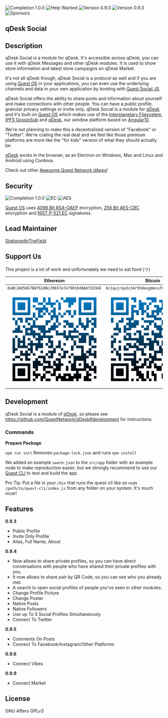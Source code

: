 ![Completion 1.0.0](https://img.shields.io/badge/completion%20v1.0.0-8%25-red) ![Help Wanted](https://img.shields.io/badge/%20-help--wanted-%23159818) ![Version 0.9.3](https://img.shields.io/badge/version-v0.9.3-green) ![Version 0.9.3](https://img.shields.io/badge/version-v0.9.4-blue) ![Sponsors](https://img.shields.io/badge/sponsors-0-red)

## qDesk Social

## Description

qDesk Social is a module for qDesk. It's accessible across qDesk, you can use it with qDesk Messages and other qDesk modules. It is used to show store information and latest store campaigns on qDesk Market. 

It's not all qDesk though, qDesk Social is a protocol as well and if you are using [Quest OS](https://github.com/QuestNetwork/quest-os-js) in your applications, you can even use the underlying channels and data in your own application by booting with [Quest Social JS](https://github.com/QuestNetwork/quest-social-js).

qDesk Social offers the ability to share posts and information about yourself and make connections with other people. You can have a public profile, granular privacy settings or invite only. qDesk Social is a module for [qDesk](https://github.com/QuestNetwork/qDesk) and it's built on [Quest OS](https://github.com/QuestNetwork/quest-os-js) which makes use of the [Interplanetary Filesystem](https://ipfs.io), [IPFS GossipSub](https://blog.ipfs.io/2020-05-20-gossipsub-v1.1/) and [qDesk](https://github.com/QuestNetwork/qDesk), our window platform based on [Angular10](https://angular.io/).

We're not planning to make this a decentralized version of "Facebook" or "Twitter". We're crating the real deal and we feel like those premium platforms are more like the "for kids" version of what they should actually be.

[qDesk](https://github.com/QuestNetwork/qDesk) works in the browser, as an Electron on Windows, Mac and Linux and Android using Cordova.

Check out other [Awesome Quest Network dApps](https://github.com/QuestNetwork/awesome/blob/master/README.md)!

## Security

![Completion 1.0.0](https://img.shields.io/badge/OAEP-4096%20Bit-green) ![EC](https://img.shields.io/badge/EC-P&#8208;521-green) ![AES](https://img.shields.io/badge/AES-256%20Bit-yellow)

[Quest OS](https://github.com/QuestNetwork/quest-os-js) uses [4096 Bit RSA-OAEP](https://en.wikipedia.org/wiki/RSA_(cryptosystem)#Operation) encryption, [256 Bit AES-CBC](https://en.wikipedia.org/wiki/Advanced_Encryption_Standard) encryption and [NIST P-521 EC](https://en.wikipedia.org/wiki/Elliptic-curve_cryptography#Fast_reduction_(NIST_curves)) signatures.

## Lead Maintainer

[StationedInTheField](https://github.com/StationedInTheField)

## Support Us
This project is a lot of work and unfortunately we need to eat food (ツ)

| Ethereum| Bitcoin |
|---|---|
| `0xBC2A050E7B87610Bc29657e7e7901DdBA6f2D34E` | `bc1qujrqa3s34r5h0exgmmcuf8ejhyydm8wwja4fmq`   |
|  <img src="doc/images/eth-qr.png" >   | <img src="doc/images/btc-qr.png" > |

## Development

qDesk Social is a module of [qDesk](https://github.com/QuestNetwork/qDesk), so please see https://github.com/QuestNetwork/qDesk#development for instructions.

### Commands

**Prepare Package**

``npm run inst`` Removes `package-lock.json` and runs ``npm install``

We added an example ```swarm.json``` to the ```src/app``` folder with an example node to make reproduction easier, but we strongly recommend to use our [Quest CLI](https://github.com/QuestNetwork/quest-cli) to test and build the app.

Pro Tip: Put a file in your `/bin` that runs the quest-cli like so `node /path/to/quest-cli/index.js` from any folder on your system. It's much nicer!

## Features

**0.9.3**
- Public Profile
- Invite Only Profile
- Alias, Full Name, About

**0.9.4**
- Now allows to share private profiles, so you can have direct conversations with people who have shared their private profiles with you. 
- It now allows to share pair by QR Code, so you can see who you already met.
- A search to open social profiles of people you've seen in other modules.
- Change Profile Picture
- Change Poster
- Native Posts
- Native Followers
- Use up To 5 Social Profiles Simultaneously 
- Connect To Twitter

**0.9.5**
- Comments On Posts
- Connect To Facebook/Instagram/Other Platforms

**0.9.6**
- Connect Vibes 

**0.9.9**
- Connect Market

## License
GNU Affero GPLv3
